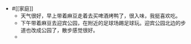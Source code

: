 - #[[家庭]]
    - 天气很好，早上带着麻豆走着去买啤酒烤鸭了，很入味，我挺喜欢吃。
    - 下午带着麻豆去迎宾公园，在附近的足球场踢足球玩。迎宾公园北边的步道也改成公园了，散步感觉很好。
    - 
